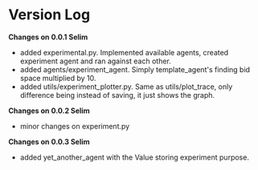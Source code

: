 # Version Log

**Changes on 0.0.1 Selim**
- added experimental.py. Implemented available agents, created experiment agent and ran against each other.
- added agents/experiment_agent. Simply template_agent's finding bid space multiplied by 10.
- added utils/experiment_plotter.py. Same as utils/plot_trace, only difference being instead of saving, it just shows the graph.

**Changes on 0.0.2 Selim**
- minor changes on experiment.py

**Changes on 0.0.3 Selim**
- added yet_another_agent with the Value storing experiment purpose.